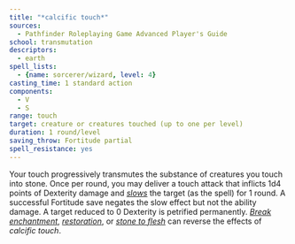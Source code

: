 ```yaml
---
title: "*calcific touch*"
sources:
  - Pathfinder Roleplaying Game Advanced Player's Guide
school: transmutation
descriptors:
  - earth
spell_lists:
  - {name: sorcerer/wizard, level: 4}
casting_time: 1 standard action
components:
  - V
  - S
range: touch
target: creature or creatures touched (up to one per level)
duration: 1 round/level
saving_throw: Fortitude partial
spell_resistance: yes
---
```


Your touch progressively transmutes the substance of creatures you touch into stone. Once per round, you may deliver a touch attack that inflicts 1d4 points of Dexterity damage and [*slows*](/spells/slow/) the target (as the spell) for 1 round. A successful Fortitude save negates the slow effect but not the ability damage. A target reduced to 0 Dexterity is petrified permanently. [*Break enchantment*](/spells/break-enchantment/), [*restoration*](/spells/restoration/), or [*stone to flesh*](/spells/stone-to-flesh/) can reverse the effects of *calcific touch*.

